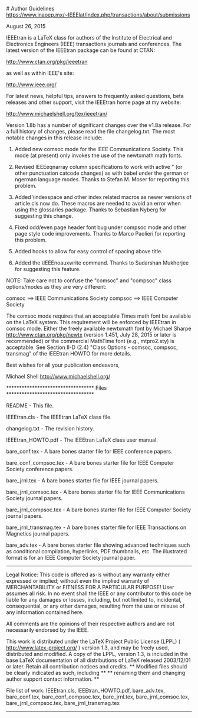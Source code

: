 # Author Guidelines https://www.inaoep.mx/~IEEElat/index.php/transactions/about/submissions


August 26, 2015


IEEEtran is a LaTeX class for authors of the Institute of Electrical and
Electronics Engineers (IEEE) transactions journals and conferences.
The latest version of the IEEEtran package can be found at CTAN:

http://www.ctan.org/pkg/ieeetran

as well as within IEEE's site:

http://www.ieee.org/

For latest news, helpful tips, answers to frequently asked questions,
beta releases and other support, visit the IEEEtran home page at my
website:

http://www.michaelshell.org/tex/ieeetran/

Version 1.8b has a number of significant changes over the v1.8a release.
For a full history of changes, please read the file changelog.txt.
The most notable changes in this release include:

 1) Added new comsoc mode for the IEEE Communications Society.
    This mode (at present) only invokes the use of the newtxmath math fonts.

 2) Revised IEEEeqnarray column specifications to work with active "
    (or other punctuation catcode changes) as with babel under the
    german or ngerman language modes.
    Thanks to Stefan M. Moser for reporting this problem.

 3) Added \indexspace and other index related macros as newer versions of
    article.cls now do. These macros are needed to avoid an error when
    using the glossaries package.
    Thanks to Sebastian Nyberg for suggesting this change.

 4) Fixed odd/even page header font bug under compsoc mode and
    other page style code improvements.
    Thanks to Marco Paolieri for reporting this problem.

 5) Added hooks to allow for easy control of spacing above title.

 6) Added the \IEEEnoauxwrite command.
    Thanks to Sudarshan Mukherjee for suggesting this feature.


NOTE: Take care not to confuse the "comsoc" and "compsoc" class
options/modes as they are very different:

comsoc  ==> IEEE Communications Society
compsoc ==> IEEE Computer Society

The comsoc mode requires that an acceptable Times math font be available on
the LaTeX system. This requirement will be enforced by IEEEtran in comsoc
mode. Either the freely available newtxmath font by Michael Sharpe
http://www.ctan.org/pkg/newtx
(version 1.451, July 28, 2015 or later is recommended)
or the commercial MathTime font (e.g., mtpro2.sty) is acceptable.
See Section II-D (2.4) "Class Options - comsoc, compsoc, transmag" of
the IEEEtran HOWTO for more details.


Best wishes for all your publication endeavors,

Michael Shell
http://www.michaelshell.org/


********************************** Files **********************************

README                 - This file.

IEEEtran.cls           - The IEEEtran LaTeX class file.

changelog.txt          - The revision history.

IEEEtran_HOWTO.pdf     - The IEEEtran LaTeX class user manual.

bare_conf.tex          - A bare bones starter file for IEEE conference papers.

bare_conf_compsoc.tex  - A bare bones starter file for IEEE Computer Society
                         conference papers.

bare_jrnl.tex          - A bare bones starter file for IEEE journal papers.

bare_jrnl_comsoc.tex   - A bare bones starter file for IEEE Communications
                         Society journal papers.

bare_jrnl_compsoc.tex  - A bare bones starter file for IEEE Computer Society
                         journal papers.

bare_jrnl_transmag.tex - A bare bones starter file for IEEE Transactions
                         on Magnetics journal papers.

bare_adv.tex           - A bare bones starter file showing advanced
                         techniques such as conditional compilation,
                         hyperlinks, PDF thumbnails, etc. The illustrated
                         format is for an IEEE Computer Society journal paper.

***************************************************************************
Legal Notice:
This code is offered as-is without any warranty either expressed or
implied; without even the implied warranty of MERCHANTABILITY or
FITNESS FOR A PARTICULAR PURPOSE!
User assumes all risk.
In no event shall the IEEE or any contributor to this code be liable for
any damages or losses, including, but not limited to, incidental,
consequential, or any other damages, resulting from the use or misuse
of any information contained here.

All comments are the opinions of their respective authors and are not
necessarily endorsed by the IEEE.

This work is distributed under the LaTeX Project Public License (LPPL)
( http://www.latex-project.org/ ) version 1.3, and may be freely used,
distributed and modified. A copy of the LPPL, version 1.3, is included
in the base LaTeX documentation of all distributions of LaTeX released
2003/12/01 or later.
Retain all contribution notices and credits.
** Modified files should be clearly indicated as such, including  **
** renaming them and changing author support contact information. **

File list of work: IEEEtran.cls, IEEEtran_HOWTO.pdf, bare_adv.tex,
                   bare_conf.tex, bare_conf_compsoc.tex, bare_jrnl.tex,
                   bare_jrnl_comsoc.tex, bare_jrnl_compsoc.tex,
                   bare_jrnl_transmag.tex
***************************************************************************
